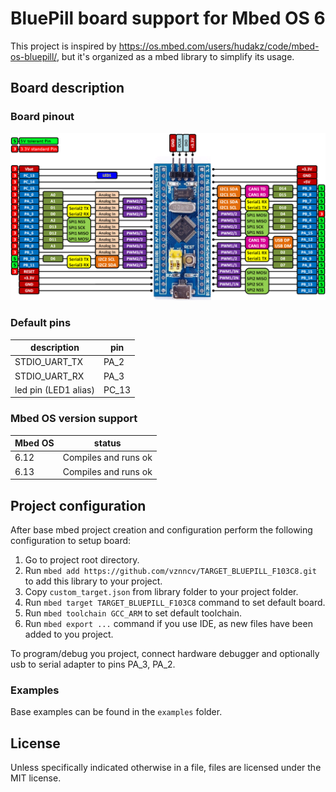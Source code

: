 # BluePill board support for Mbed OS 6

This project is inspired by https://os.mbed.com/users/hudakz/code/mbed-os-bluepill/, but it's organized as a mbed
library to simplify its usage.

## Board description

### Board pinout

![Board pintout](docs/STM32F103C8T6_pinout.png)

### Default pins

| description | pin |
|---|---|
| STDIO_UART_TX | PA_2 |
| STDIO_UART_RX | PA_3 |
| led pin (LED1 alias) | PC_13 |

### Mbed OS version support

| Mbed OS | status |
|---|---|
| 6.12 | Compiles and runs ok |
| 6.13 | Compiles and runs ok |

## Project configuration

After base mbed project creation and configuration perform the following configuration to setup board:

1. Go to project root directory.
2. Run `mbed add https://github.com/vznncv/TARGET_BLUEPILL_F103C8.git` to add this library to your project.
3. Copy `custom_target.json` from library folder to your project folder.
4. Run `mbed target TARGET_BLUEPILL_F103C8` command to set default board.
5. Run `mbed toolchain GCC_ARM` to set default toolchain.
6. Run `mbed export ...` command if you use IDE, as new files have been added to you project.

To program/debug you project, connect hardware debugger and optionally usb to serial adapter to pins PA_3, PA_2.

### Examples

Base examples can be found in the `examples` folder.

## License

Unless specifically indicated otherwise in a file, files are licensed under the MIT license.
